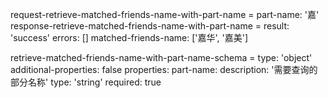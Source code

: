 request-retrieve-matched-friends-name-with-part-name = 
  part-name: '嘉'
response-retrieve-matched-friends-name-with-part-name =
  result: 'success'
  errors: []
  matched-friends-name: ['嘉华', '嘉美']

retrieve-matched-friends-name-with-part-name-schema =
  type: 'object'
  additional-properties: false
  properties:
    part-name:
      description: '需要查询的部分名称'
      type: 'string'
      required: true
